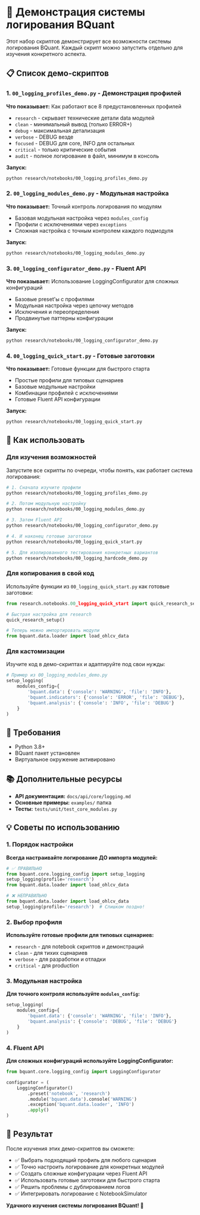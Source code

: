 # 🚀 Демонстрация системы логирования BQuant

Этот набор скриптов демонстрирует все возможности системы логирования BQuant. Каждый скрипт можно запустить отдельно для изучения конкретного аспекта.

## 📋 Список демо-скриптов

### 1. `00_logging_profiles_demo.py` - Демонстрация профилей
**Что показывает:** Как работают все 8 предустановленных профилей
- `research` - скрывает технические детали data модулей
- `clean` - минимальный вывод (только ERROR+)
- `debug` - максимальная детализация
- `verbose` - DEBUG везде
- `focused` - DEBUG для core, INFO для остальных
- `critical` - только критические события
- `audit` - полное логирование в файл, минимум в консоль

**Запуск:**
```bash
python research/notebooks/00_logging_profiles_demo.py
```

### 2. `00_logging_modules_demo.py` - Модульная настройка
**Что показывает:** Точный контроль логирования по модулям
- Базовая модульная настройка через `modules_config`
- Профили с исключениями через `exceptions`
- Сложная настройка с точным контролем каждого подмодуля

**Запуск:**
```bash
python research/notebooks/00_logging_modules_demo.py
```

### 3. `00_logging_configurator_demo.py` - Fluent API
**Что показывает:** Использование LoggingConfigurator для сложных конфигураций
- Базовые preset'ы с профилями
- Модульная настройка через цепочку методов
- Исключения и переопределения
- Продвинутые паттерны конфигурации

**Запуск:**
```bash
python research/notebooks/00_logging_configurator_demo.py
```

### 4. `00_logging_quick_start.py` - Готовые заготовки
**Что показывает:** Готовые функции для быстрого старта
- Простые профили для типовых сценариев
- Базовые модульные настройки
- Комбинации профилей с исключениями
- Готовые Fluent API конфигурации

**Запуск:**
```bash
python research/notebooks/00_logging_quick_start.py
```

## 🎯 Как использовать

### Для изучения возможностей
Запустите все скрипты по очереди, чтобы понять, как работает система логирования:

```bash
# 1. Сначала изучите профили
python research/notebooks/00_logging_profiles_demo.py

# 2. Потом модульную настройку
python research/notebooks/00_logging_modules_demo.py

# 3. Затем Fluent API
python research/notebooks/00_logging_configurator_demo.py

# 4. И наконец готовые заготовки
python research/notebooks/00_logging_quick_start.py

# 5. Для изолированного тестирования конкретных вариантов
python research/notebooks/00_logging_hardcode_demo.py
```

### Для копирования в свой код
Используйте функции из `00_logging_quick_start.py` как готовые заготовки:

```python
from research.notebooks.00_logging_quick_start import quick_research_setup

# Быстрая настройка для research
quick_research_setup()

# Теперь можно импортировать модули
from bquant.data.loader import load_ohlcv_data
```

### Для кастомизации
Изучите код в демо-скриптах и адаптируйте под свои нужды:

```python
# Пример из 00_logging_modules_demo.py
setup_logging(
    modules_config={
        'bquant.data': {'console': 'WARNING', 'file': 'INFO'},
        'bquant.indicators': {'console': 'ERROR', 'file': 'DEBUG'},
        'bquant.analysis': {'console': 'INFO', 'file': 'DEBUG'}
    }
)
```

## 🔧 Требования

- Python 3.8+
- BQuant пакет установлен
- Виртуальное окружение активировано

## 📚 Дополнительные ресурсы

- **API документация:** `docs/api/core/logging.md`
- **Основные примеры:** `examples/` папка
- **Тесты:** `tests/unit/test_core_modules.py`

## 💡 Советы по использованию

### 1. Порядок настройки
**Всегда настраивайте логирование ДО импорта модулей:**

```python
# ✅ ПРАВИЛЬНО
from bquant.core.logging_config import setup_logging
setup_logging(profile='research')
from bquant.data.loader import load_ohlcv_data

# ❌ НЕПРАВИЛЬНО
from bquant.data.loader import load_ohlcv_data
setup_logging(profile='research')  # Слишком поздно!
```

### 2. Выбор профиля
**Используйте готовые профили для типовых сценариев:**

- `research` - для notebook скриптов и демонстраций
- `clean` - для тихих сценариев
- `verbose` - для разработки и отладки
- `critical` - для production

### 3. Модульная настройка
**Для точного контроля используйте `modules_config`:**

```python
setup_logging(
    modules_config={
        'bquant.data': {'console': 'WARNING', 'file': 'INFO'},
        'bquant.analysis': {'console': 'DEBUG', 'file': 'DEBUG'}
    }
)
```

### 4. Fluent API
**Для сложных конфигураций используйте LoggingConfigurator:**

```python
from bquant.core.logging_config import LoggingConfigurator

configurator = (
    LoggingConfigurator()
        .preset('notebook', 'research')
        .module('bquant.data').console('WARNING')
        .exception('bquant.data.loader', 'INFO')
        .apply()
)
```

## 🎉 Результат

После изучения этих демо-скриптов вы сможете:

- ✅ Выбрать подходящий профиль для любого сценария
- ✅ Точно настроить логирование для конкретных модулей
- ✅ Создать сложные конфигурации через Fluent API
- ✅ Использовать готовые заготовки для быстрого старта
- ✅ Решить проблемы с дублированием логов
- ✅ Интегрировать логирование с NotebookSimulator

**Удачного изучения системы логирования BQuant! 🚀**

